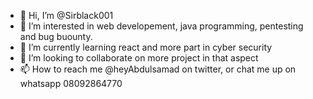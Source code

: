 - 👋 Hi, I’m @Sirblack001
- 👀 I’m interested in web developement, java programming, pentesting and bug buounty.
- 🌱 I’m currently learning react and more part in cyber security
- 💞️ I’m looking to collaborate on more project in that aspect
- 📫 How to reach me @heyAbdulsamad on twitter, or chat me up on whatsapp 08092864770

<!---
Sirblack001/Sirblack001 is a ✨ special ✨ repository because its `README.md` (this file) appears on your GitHub profile.
You can click the Preview link to take a look at your changes.
--->
